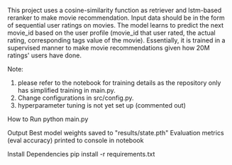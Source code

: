This project uses a cosine-similarity function as retriever and lstm-based reranker to make movie recommendation. Input data should be in the form of sequential user ratings on movies. The model learns to predict the next movie_id based on the user profile (movie_id that user rated, the actual rating, corresponding tags value of the movie). Essentially, it is trained in a supervised manner to make movie recommendations given how 20M ratings' users have done. 

Note: 
1. please refer to the notebook for training details as the repository only has simplified training in main.py. 
2. Change configurations in src/config.py.
3. hyperparameter tuning is not yet set up (commented out)

How to Run
python main.py

Output
Best model weights saved to "results/state.pth"
Evaluation metrics (eval accuracy) printed to console in notebook

Install Dependencies
pip install -r requirements.txt

